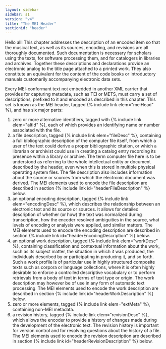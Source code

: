 ```yaml
---
layout: sidebar
sidebar: s1
version: "v4"
title: "The MEI Header"
sectionid: "header"
---
```


Hello all! This chapter addresses the description of an encoded item so that the musical text, as well as its sources, encoding, and revisions are all thoroughly documented. Such documentation is necessary for scholars using the texts, for software processing them, and for catalogers in libraries and archives. Together these descriptions and declarations provide an electronic analog to the title page attached to a printed work. They also constitute an equivalent for the content of the code books or introductory manuals customarily accompanying electronic data sets.

Every MEI-conformant text not embedded in another XML carrier that provides for capturing metadata, such as TEI or METS, must carry a set of descriptions, prefixed to it and encoded as described in this chapter. This set is known as the MEI header, tagged {% include link elem="meiHead" %}, and has six major parts:

1. zero or more alternative identifiers, tagged with {% include link elem="altId" %}, each of which provides an identifying name or number associated with the file.
2. a file description, tagged {% include link elem="fileDesc" %}, containing a full bibliographic description of the computer file itself, from which a user of the text could derive a proper bibliographic citation, or which a librarian or archivist could use in creating a catalog entry recording its presence within a library or archive. The term computer file here is to be understood as referring to the whole intellectual entity or document described by the header, even when this is stored in multiple physical operating system files. The file description also includes information about the source or sources from which the electronic document was derived. The MEI elements used to encode the file description are described in section {% include link id="headerFileDescription" %} below.
3. an optional encoding description, tagged {% include link elem="encodingDesc" %}, which describes the relationship between an electronic text and its source or sources. It allows for detailed description of whether (or how) the text was normalized during transcription, how the encoder resolved ambiguities in the source, what levels of encoding or analysis were applied, and similar matters. The MEI elements used to encode the encoding description are described in section {% include link id="headerEncodingDescription" %} below.
4. an optional work description, tagged {% include link elem="workDesc" %}, containing classification and contextual information about the work, such as its subject matter, the situation in which it was produced, the individuals described by or participating in producing it, and so forth. Such a work profile is of particular use in highly structured composite texts such as corpora or language collections, where it is often highly desirable to enforce a controlled descriptive vocabulary or to perform retrievals from a body of text in terms of text type or origin. The work description may however be of use in any form of automatic text processing. The MEI elements used to encode the work description are described in section {% include link id="headerWorkDescription" %} below.
5. zero or more elements, tagged {% include link elem="extMeta" %}, containing non-MEI metadata.
6. a revision history, tagged {% include link elem="revisionDesc" %}, which allows the encoder to provide a history of changes made during the development of the electronic text. The revision history is important for version control and for resolving questions about the history of a file. The MEI elements used to encode the revision description are described in section {% include link id="headerRevisionDescription" %} below.
